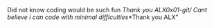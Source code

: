 Did not know coding would be such fun **Thank you ALX0x01-git/*
Cant believe i can code with minimal difficulties**Thank you ALX"
